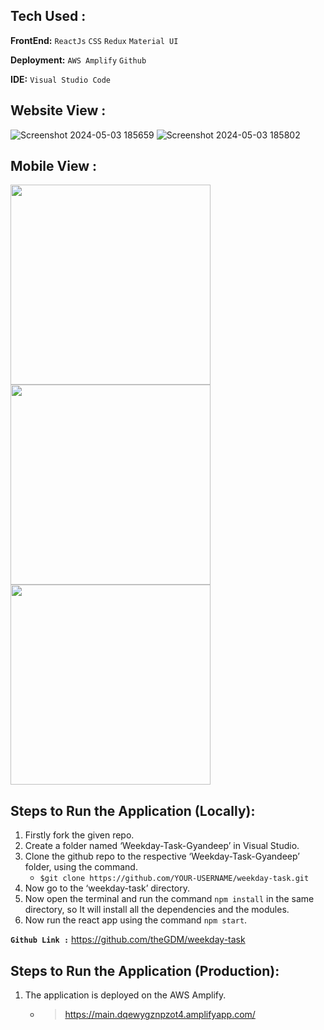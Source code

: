 ## **Tech Used :**
**FrontEnd:** `ReactJs` `CSS` `Redux` `Material UI`

**Deployment:** `AWS Amplify` `Github`

**IDE:** `Visual Studio Code`

## **Website View :**
![Screenshot 2024-05-03 185659](https://github.com/theGDM/weekday-task/assets/89511377/92b42cc3-fa21-4c9d-b9ee-72d691426b2b)
![Screenshot 2024-05-03 185802](https://github.com/theGDM/weekday-task/assets/89511377/a434d244-6c6f-4090-bb86-5dde1bb0e9d4)

## **Mobile View :**
<p float="left">
  <img src="https://github.com/theGDM/weekday-task/assets/89511377/12b2e5fa-c09f-4f29-9ecd-b3602d6b58ce" width="320" />
  <img src="https://github.com/theGDM/weekday-task/assets/89511377/c0144f75-cfc1-439b-803c-6ec0f2e01f9c" width="320" /> 
  <img src="https://github.com/theGDM/weekday-task/assets/89511377/f999f79d-f9ce-4cd2-b0db-44dd18448eaa" width="320" /> 
</p>

## **Steps to Run the Application (Locally):**
1. Firstly fork the given repo.
2. Create a folder named ‘Weekday-Task-Gyandeep’ in Visual Studio.
3. Clone the github repo to the respective ‘Weekday-Task-Gyandeep’ folder, using the command.
   - `$git clone https://github.com/YOUR-USERNAME/weekday-task.git`
4. Now go to the ‘weekday-task’ directory.
5. Now open the terminal and run the command `npm install` in the same directory, so
    It will install all the dependencies and the modules.
6. Now run the react app using the command `npm start`.


**`Github Link :`** https://github.com/theGDM/weekday-task


## **Steps to Run the Application (Production):**

1. The application is deployed on the AWS Amplify.
    - > https://main.dqewygznpzot4.amplifyapp.com/
